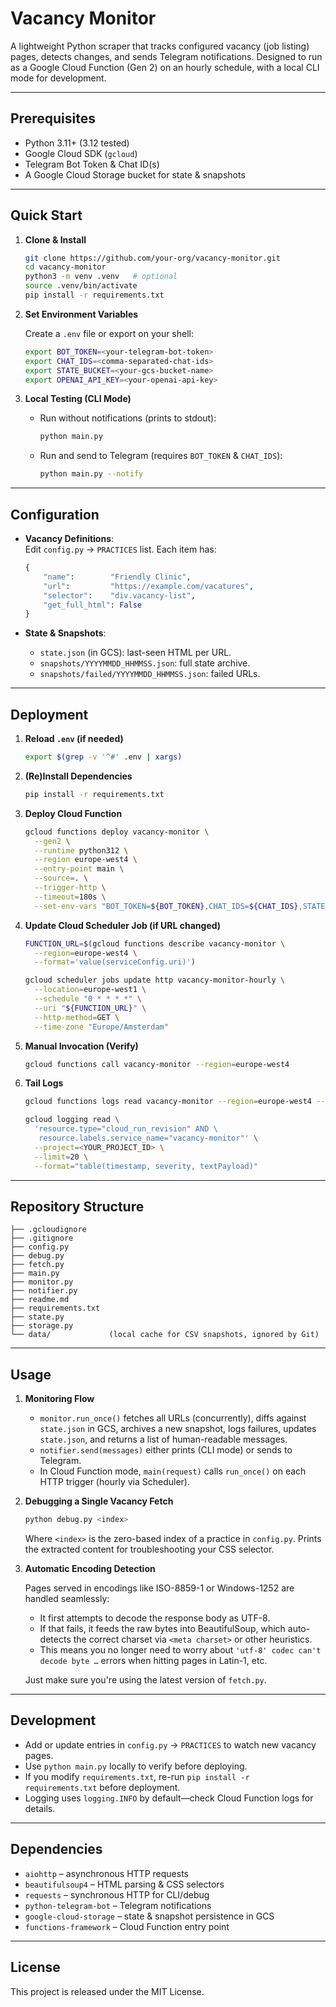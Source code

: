 # Vacancy Monitor

A lightweight Python scraper that tracks configured vacancy (job listing) pages, detects changes, and sends Telegram notifications. Designed to run as a Google Cloud Function (Gen 2) on an hourly schedule, with a local CLI mode for development.

---

## Prerequisites

* Python 3.11+ (3.12 tested)
* Google Cloud SDK (`gcloud`)
* Telegram Bot Token & Chat ID(s)
* A Google Cloud Storage bucket for state & snapshots

---

## Quick Start

1. **Clone & Install**

   ```bash
   git clone https://github.com/your-org/vacancy-monitor.git
   cd vacancy-monitor
   python3 -m venv .venv   # optional
   source .venv/bin/activate
   pip install -r requirements.txt
   ```

2. **Set Environment Variables**

   Create a `.env` file or export on your shell:

   ```bash
   export BOT_TOKEN=<your-telegram-bot-token>
   export CHAT_IDS=<comma-separated-chat-ids>
   export STATE_BUCKET=<your-gcs-bucket-name>
   export OPENAI_API_KEY=<your-openai-api-key>
   ```

3. **Local Testing (CLI Mode)**

   * Run without notifications (prints to stdout):

     ```bash
     python main.py
     ```

   * Run and send to Telegram (requires `BOT_TOKEN` & `CHAT_IDS`):

     ```bash
     python main.py --notify
     ```

---

## Configuration

* **Vacancy Definitions**:  
  Edit `config.py` → `PRACTICES` list. Each item has:

  ```python
  {
      "name":        "Friendly Clinic",
      "url":         "https://example.com/vacatures",
      "selector":    "div.vacancy-list",
      "get_full_html": False
  }
  ```

* **State & Snapshots**:

  * `state.json` (in GCS): last-seen HTML per URL.
  * `snapshots/YYYYMMDD_HHMMSS.json`: full state archive.
  * `snapshots/failed/YYYYMMDD_HHMMSS.json`: failed URLs.

---

## Deployment

1. **Reload `.env` (if needed)**

   ```bash
   export $(grep -v '^#' .env | xargs)
   ```

2. **(Re)Install Dependencies**

   ```bash
   pip install -r requirements.txt
   ```

3. **Deploy Cloud Function**

   ```bash
   gcloud functions deploy vacancy-monitor \
     --gen2 \
     --runtime python312 \
     --region europe-west4 \
     --entry-point main \
     --source=. \
     --trigger-http \
     --timeout=180s \
     --set-env-vars "BOT_TOKEN=${BOT_TOKEN},CHAT_IDS=${CHAT_IDS},STATE_BUCKET=${STATE_BUCKET},OPENAI_API_KEY=${OPENAI_API_KEY}"
   ```

4. **Update Cloud Scheduler Job (if URL changed)**

   ```bash
   FUNCTION_URL=$(gcloud functions describe vacancy-monitor \
     --region=europe-west4 \
     --format='value(serviceConfig.uri)')

   gcloud scheduler jobs update http vacancy-monitor-hourly \
     --location=europe-west1 \
     --schedule "0 * * * *" \
     --uri "${FUNCTION_URL}" \
     --http-method=GET \
     --time-zone "Europe/Amsterdam"
   ```

5. **Manual Invocation (Verify)**

   ```bash
   gcloud functions call vacancy-monitor --region=europe-west4
   ```

6. **Tail Logs**

   ```bash
   gcloud functions logs read vacancy-monitor --region=europe-west4 --limit=20

   gcloud logging read \
     'resource.type="cloud_run_revision" AND \
      resource.labels.service_name="vacancy-monitor"' \
     --project=<YOUR_PROJECT_ID> \
     --limit=20 \
     --format="table(timestamp, severity, textPayload)"
   ```

---

## Repository Structure

```
├── .gcloudignore
├── .gitignore
├── config.py
├── debug.py
├── fetch.py
├── main.py
├── monitor.py
├── notifier.py
├── readme.md
├── requirements.txt
├── state.py
├── storage.py
└── data/             (local cache for CSV snapshots, ignored by Git)
```

---

## Usage

1. **Monitoring Flow**

   * `monitor.run_once()` fetches all URLs (concurrently), diffs against `state.json` in GCS, archives a new snapshot, logs failures, updates `state.json`, and returns a list of human-readable messages.
   * `notifier.send(messages)` either prints (CLI mode) or sends to Telegram.
   * In Cloud Function mode, `main(request)` calls `run_once()` on each HTTP trigger (hourly via Scheduler).

2. **Debugging a Single Vacancy Fetch**

   ```bash
   python debug.py <index>
   ```

   Where `<index>` is the zero-based index of a practice in `config.py`.
   Prints the extracted content for troubleshooting your CSS selector.

3. **Automatic Encoding Detection**

   Pages served in encodings like ISO-8859-1 or Windows-1252 are handled seamlessly:

   * It first attempts to decode the response body as UTF-8.
   * If that fails, it feeds the raw bytes into BeautifulSoup, which auto-detects the correct charset via `<meta charset>` or other heuristics.
   * This means you no longer need to worry about `'utf-8' codec can't decode byte …` errors when hitting pages in Latin-1, etc.

   Just make sure you're using the latest version of `fetch.py`.

---

## Development

* Add or update entries in `config.py` → `PRACTICES` to watch new vacancy pages.
* Use `python main.py` locally to verify before deploying.
* If you modify `requirements.txt`, re-run `pip install -r requirements.txt` before deployment.
* Logging uses `logging.INFO` by default—check Cloud Function logs for details.

---

## Dependencies

* `aiohttp` – asynchronous HTTP requests  
* `beautifulsoup4` – HTML parsing & CSS selectors  
* `requests` – synchronous HTTP for CLI/debug  
* `python-telegram-bot` – Telegram notifications  
* `google-cloud-storage` – state & snapshot persistence in GCS  
* `functions-framework` – Cloud Function entry point

---

## License

This project is released under the MIT License.
